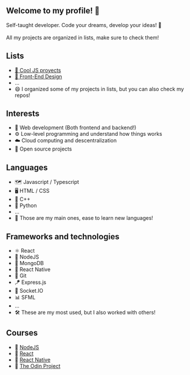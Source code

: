 ## Welcome to my profile! 🥞

Self-taught developer. Code your dreams, develop your ideas! 🤠
<br><br>
All my projects are organized in lists, make sure to check them!

## Lists
- [🚀 Cool JS proyects](https://github.com/stars/alesbe/lists/cool-js-proyects)
- [🎨 Front-End Design](https://github.com/stars/alesbe/lists/front-end-design)
- ...
- 😄 I organized some of my projects in lists, but you can also check my repos!

## Interests
- 🔮 Web development (Both frontend and backend!)
- ⚙️ Low-level programming and understand how things works
- ☁️ Cloud computing and descentralization
- 🧰 Open source projects

## Languages
- 🗺️ Javascript / Typescript
- 🖥️ HTML / CSS
- 🔩 C++
- 🐍 Python
- ...
- 🧠 Those are my main ones, ease to learn new languages!

## Frameworks and technologies
- ⚛️ React
- 🔋 NodeJS
- 🍃 MongoDB
- 📱 React Native
- 🧶 Git
- 🪁 Express.js
- 🎢 Socket.IO
- 📊 SFML
- ...
- 🛠️ These are my most used, but I also worked with others!

## Courses
- 📗 [NodeJS](https://www.udemy.com/course/node-de-cero-a-experto/)
- 📘 [React](https://www.udemy.com/course/react-cero-experto/)
- 📙 [React Native](https://www.udemy.com/course/react-native-fh/)
- 📕 [The Odin Project](https://www.theodinproject.com/)

<!--
## Codewars
[![Codewars Badge](https://www.codewars.com/users/alesbe/badges/large)](https://www.codewars.com/users/alesbe)

<br>
<h3 align="center">⬇️🎨 Check my pinned projects! 🎨⬇️</h3>
-->
